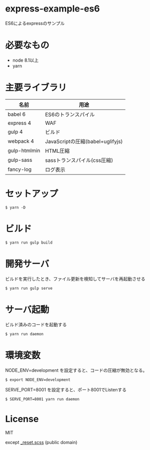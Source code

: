 # express-example-es6

ES6によるexpressのサンプル

# 必要なもの

* node 8.1以上
* yarn

# 主要ライブラリ

名前           | 用途
---------------|-----------------
babel 6        | ES6のトランスパイル
express 4      | WAF
gulp 4         | ビルド
webpack 4      | JavaScriptの圧縮(babel+uglifyjs)
gulp-htmlmin   | HTML圧縮
gulp-sass      | sassトランスパイル(css圧縮)
fancy-log      | ログ表示

# セットアップ

	$ yarn -D

# ビルド

	$ yarn run gulp build

# 開発サーバ

ビルドを実行したとき、ファイル更新を検知してサーバを再起動させる

	$ yarn run gulp serve

# サーバ起動

ビルド済みのコードを起動する

	$ yarn run daemon

# 環境変数

NODE_ENV=development を設定すると、コードの圧縮が無効となる。

	$ export NODE_ENV=development

SERVE_PORT=8001 を設定すると、ポート8001でListenする

	$ SERVE_PORT=8001 yarn run daemon

# License

MIT

except [\_reset.scss](src/client/scss/_reset.scss) (public domain)


